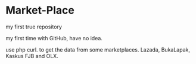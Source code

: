 # Market-Place

my first true repository

my first time with GitHub, have no idea.

use php curl. to get the data from some marketplaces. Lazada, BukaLapak, Kaskus FJB and OLX.
